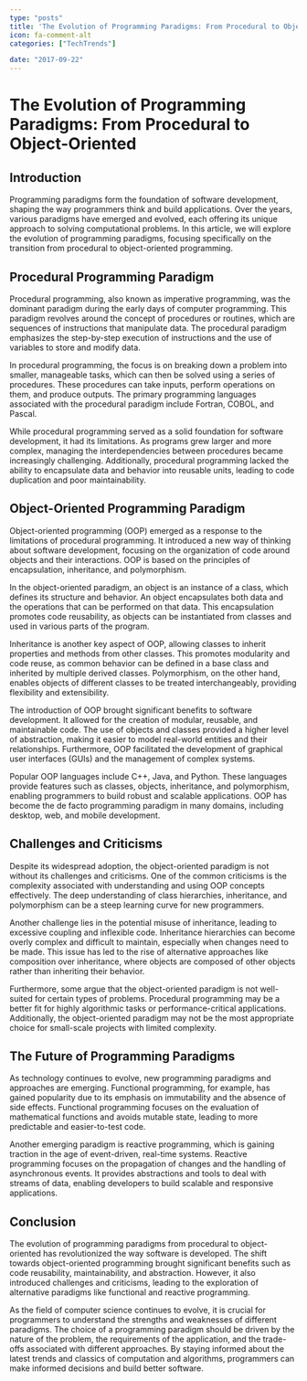 ```yaml
---
type: "posts"
title: 'The Evolution of Programming Paradigms: From Procedural to ObjectOriented'
icon: fa-comment-alt
categories: ["TechTrends"]

date: "2017-09-22"
---
```




# The Evolution of Programming Paradigms: From Procedural to Object-Oriented

## Introduction

Programming paradigms form the foundation of software development, shaping the way programmers think and build applications. Over the years, various paradigms have emerged and evolved, each offering its unique approach to solving computational problems. In this article, we will explore the evolution of programming paradigms, focusing specifically on the transition from procedural to object-oriented programming.

## Procedural Programming Paradigm

Procedural programming, also known as imperative programming, was the dominant paradigm during the early days of computer programming. This paradigm revolves around the concept of procedures or routines, which are sequences of instructions that manipulate data. The procedural paradigm emphasizes the step-by-step execution of instructions and the use of variables to store and modify data.

In procedural programming, the focus is on breaking down a problem into smaller, manageable tasks, which can then be solved using a series of procedures. These procedures can take inputs, perform operations on them, and produce outputs. The primary programming languages associated with the procedural paradigm include Fortran, COBOL, and Pascal.

While procedural programming served as a solid foundation for software development, it had its limitations. As programs grew larger and more complex, managing the interdependencies between procedures became increasingly challenging. Additionally, procedural programming lacked the ability to encapsulate data and behavior into reusable units, leading to code duplication and poor maintainability.

## Object-Oriented Programming Paradigm

Object-oriented programming (OOP) emerged as a response to the limitations of procedural programming. It introduced a new way of thinking about software development, focusing on the organization of code around objects and their interactions. OOP is based on the principles of encapsulation, inheritance, and polymorphism.

In the object-oriented paradigm, an object is an instance of a class, which defines its structure and behavior. An object encapsulates both data and the operations that can be performed on that data. This encapsulation promotes code reusability, as objects can be instantiated from classes and used in various parts of the program.

Inheritance is another key aspect of OOP, allowing classes to inherit properties and methods from other classes. This promotes modularity and code reuse, as common behavior can be defined in a base class and inherited by multiple derived classes. Polymorphism, on the other hand, enables objects of different classes to be treated interchangeably, providing flexibility and extensibility.

The introduction of OOP brought significant benefits to software development. It allowed for the creation of modular, reusable, and maintainable code. The use of objects and classes provided a higher level of abstraction, making it easier to model real-world entities and their relationships. Furthermore, OOP facilitated the development of graphical user interfaces (GUIs) and the management of complex systems.

Popular OOP languages include C++, Java, and Python. These languages provide features such as classes, objects, inheritance, and polymorphism, enabling programmers to build robust and scalable applications. OOP has become the de facto programming paradigm in many domains, including desktop, web, and mobile development.

## Challenges and Criticisms

Despite its widespread adoption, the object-oriented paradigm is not without its challenges and criticisms. One of the common criticisms is the complexity associated with understanding and using OOP concepts effectively. The deep understanding of class hierarchies, inheritance, and polymorphism can be a steep learning curve for new programmers.

Another challenge lies in the potential misuse of inheritance, leading to excessive coupling and inflexible code. Inheritance hierarchies can become overly complex and difficult to maintain, especially when changes need to be made. This issue has led to the rise of alternative approaches like composition over inheritance, where objects are composed of other objects rather than inheriting their behavior.

Furthermore, some argue that the object-oriented paradigm is not well-suited for certain types of problems. Procedural programming may be a better fit for highly algorithmic tasks or performance-critical applications. Additionally, the object-oriented paradigm may not be the most appropriate choice for small-scale projects with limited complexity.

## The Future of Programming Paradigms

As technology continues to evolve, new programming paradigms and approaches are emerging. Functional programming, for example, has gained popularity due to its emphasis on immutability and the absence of side effects. Functional programming focuses on the evaluation of mathematical functions and avoids mutable state, leading to more predictable and easier-to-test code.

Another emerging paradigm is reactive programming, which is gaining traction in the age of event-driven, real-time systems. Reactive programming focuses on the propagation of changes and the handling of asynchronous events. It provides abstractions and tools to deal with streams of data, enabling developers to build scalable and responsive applications.

## Conclusion

The evolution of programming paradigms from procedural to object-oriented has revolutionized the way software is developed. The shift towards object-oriented programming brought significant benefits such as code reusability, maintainability, and abstraction. However, it also introduced challenges and criticisms, leading to the exploration of alternative paradigms like functional and reactive programming.

As the field of computer science continues to evolve, it is crucial for programmers to understand the strengths and weaknesses of different paradigms. The choice of a programming paradigm should be driven by the nature of the problem, the requirements of the application, and the trade-offs associated with different approaches. By staying informed about the latest trends and classics of computation and algorithms, programmers can make informed decisions and build better software.